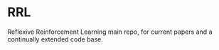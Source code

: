 # RRL
Reflexive Reinforcement Learning main repo, for current papers and a continually extended code base.
